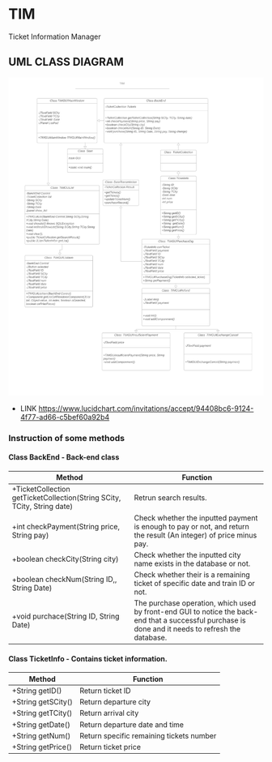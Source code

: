 # TIM

Ticket Information Manager

## UML CLASS DIAGRAM
![image](https://github.com/LeeYatSan/TIM/blob/master/TIM.svg)


- LINK https://www.lucidchart.com/invitations/accept/94408bc6-9124-4f77-ad66-c5bef60a92b4

### Instruction of some methods

#### Class BackEnd - Back-end class
 
|     Method      |  Function  |
| ----------------------- | ------------- |
| +TicketCollection getTicketCollection(String SCity, TCity, String date)    | Retrun search results. |
| +int checkPayment(String price, String pay)    | Check whether the inputted payment is enough to pay or not, and return the result (An integer) of price minus pay.  |
| +boolean checkCity(String city) | Check whether the inputted city name exists in the database or not. |
| +boolean checkNum(String ID,, String Date) | Check whether their is a remaining ticket of specific date and train ID or not. |
| +void purchace(String ID, String Date) | The purchase operation, which used by front-end GUI to notice the back-end that a successful purchase is done and it needs to refresh the database.  |


#### Class TicketInfo - Contains ticket information.
 
|     Method         |  Function  |
| ---------------    | ------------- |
| +String getID()    | Return ticket ID |
| +String getSCity() | Return departure city |
| +String getTCity() | Return arrival city |
| +String getDate()  | Return departure date and time |
| +String getNum()   | Return specific remaining tickets number |
| +String getPrice() | Return ticket price |

